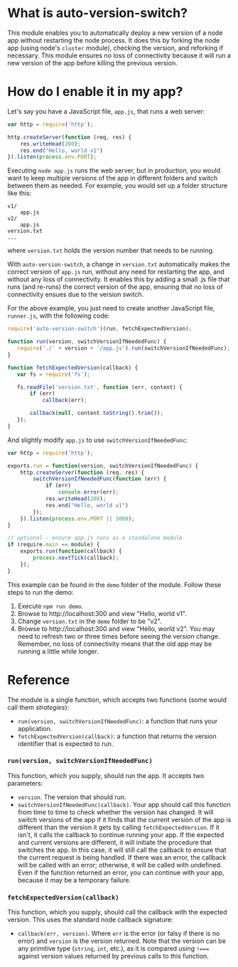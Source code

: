 What is auto-version-switch?
============================
This module enables you to automatically deploy a new version of a node app without restarting the node process.
It does this by forking the node app (using node's `cluster` module), checking the version, and reforking if necessary.
This module ensures no loss of connectivity because it will run a new version of the app before killing the previous version.

How do I enable it in my app?
=============================
Let's say you have a JavaScript file, `app.js`, that runs a web server:

```javascript
var http = require('http');

http.createServer(function (req, res) {
    res.writeHead(200);
    res.end("Hello, world v1")
}).listen(process.env.PORT);
```

Executing `node app.js` runs the web server, but in production, you would want to keep multiple versions of the app in
different folders and switch between them as needed. For example, you would set up a folder structure like this:

```
v1/
    app.js
v2/
    app.js
version.txt
...
```

where `version.txt` holds the version number that needs to be running. 

With `auto-version-switch`, a change in `version.txt` automatically makes the correct version of `app.js` run, without any need for restarting the app, and without any loss of connectivity. It enables this by adding a small .js file that runs (and re-runs) the correct version of the app, ensuring that no loss of connectivity ensues due to the version switch.

For the above example, you just need to create another JavaScript file, `runner.js`, with the following code:

 ```javascript
require('auto-version-switch')(run, fetchExpectedVersion);

function run(version, switchVersionIfNeededFunc) {
    require('./' + version + '/app.js').run(switchVersionIfNeededFunc);
}

function fetchExpectedVersion(callback) {
    var fs = require('fs');

    fs.readFile('version.txt', function (err, content) {
        if (err)
            callback(err);

        callback(null, content.toString().trim());
    });
}
 ```

And slightly modify `app.js` to use `switchVersionIfNeededFunc`:

```javascript
var http = require('http');

exports.run = function(version, switchVersionIfNeededFunc) {
    http.createServer(function (req, res) {
        switchVersionIfNeededFunc(function (err) {
            if (err)
                console.error(err);
            res.writeHead(200);
            res.end("Hello, world v1")
        });
    }).listen(process.env.PORT || 3000);
}

// optional - ensure app.js runs as a standalone module
if (require.main == module) {
    exports.run(function(callback) {
        process.nextTick(callback);
    });
}
```

This example can be found in the `demo` folder of the module. Follow these steps to run the demo:

1. Execute `npm run demo`.
2. Browse to http://localhost:300 and view "Hello, world v1".
3. Change `version.txt` in the `demo` folder to be "v2".
4. Browse to http://localhost:300 and view "Hello, world v2". You may need to refresh two or three times before seeing the version change. Remember, no loss of connectivity means that the old app may be running a little while longer.


Reference
=========

The module is a single function, which accepts two functions (some would call them _strategies_):

* `run(version, switchVersionIfNeededFunc)`: a function that runs your application.
* `fetchExpectedVersion(callback)`: a function that returns the version identifier that is expected to run.

### `run(version, switchVersionIfNeededFunc)`
This function, which you supply, should run the app. It accepts two parameters:
* `version`. The version that should run.
* `switchVersionIfNeededFunc(callback)`. Your app should call this function from time to time to check whether the version has changed.
  It will switch versions of the app if it finds that the current version of the app
  is different than the version it gets by calling `fetchExpectedVersion`. If it isn't, it
  calls the callback to continue running your app. If the expected and current versions are different, it will initiate
  the procedure that switches the app. In this case, it will still call the callback to ensure that the current
  request is being handled. If there was an error, the callback
  will be called with an error; otherwise, it will be called with undefined. Even if the function returned an
  error, you can continue with your app, because it may be a temporary failure.

### `fetchExpectedVersion(callback)`
This function, which you supply, should call the callback with the expected version. This uses the standard node callback signature:
* `callback(err, version)`. Where `err` is the error (or falsy if there is no error) and `version` is the version returned. Note
that the version can be any primitive type (`string`, `int`, etc.), as it is compared using `!===` against version values
returned by previous calls to this function.
